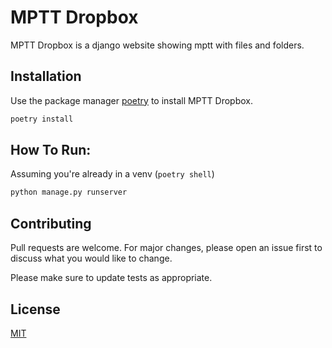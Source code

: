 # MPTT Dropbox

MPTT Dropbox is a django website showing mptt with files and folders.

## Installation

Use the package manager [poetry](https://python-poetry.org/) to install MPTT Dropbox.

```bash
poetry install
```



## How To Run:

Assuming you're already in a venv (`poetry shell`)

```bash
python manage.py runserver
```


## Contributing
Pull requests are welcome. For major changes, please open an issue first to discuss what you would like to change.

Please make sure to update tests as appropriate.

## License
[MIT](https://choosealicense.com/licenses/mit/)
